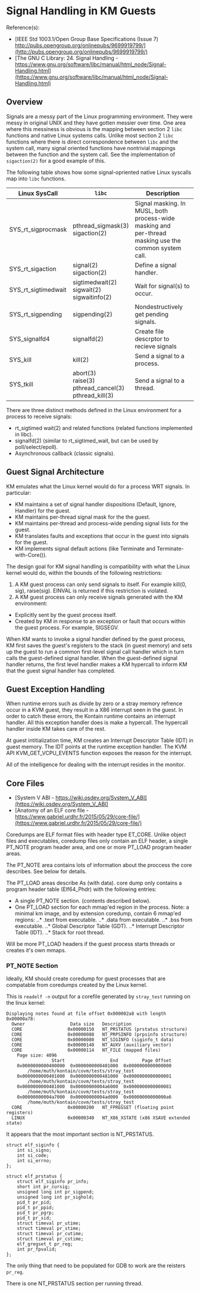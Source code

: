 # Signal Handling in KM Guests

Reference(s):

* [IEEE Std 1003.1/Open Group Base Specifications (Issue 7) http://pubs.opengroup.org/onlinepubs/9699919799/](http://pubs.opengroup.org/onlinepubs/9699919799/)
* [The GNU C Library: 24. Signal Handling - https://www.gnu.org/software/libc/manual/html_node/Signal-Handling.html](https://www.gnu.org/software/libc/manual/html_node/Signal-Handling.html)

## Overview
Signals are a messy part of the Linux programming environment. They were messy in original UNIX and they have gotten messier over time. One area where this messiness is obvious is the mapping between section 2 `libc` functions and native Linux systems calls. Unlike most section 2 `libc` functions where there is direct correspondence between `libc` and the system call, many signal oriented functions have nontrivial mappings between the function and the system call. See the implementation of `sigaction(2)` for a good example of this.

The following table shows how some signal-opriented native Linux syscalls map into `libc` functions.

| Linux SysCall | `libc` | Description |
| ------- | ---- | --------|
| SYS_rt_sigprocmask | pthread_sigmask(3)<br>sigaction(2) | Signal masking. In MUSL, both process-wide masking and<br>per-thread masking use the common system call. |
| SYS_rt_sigaction | signal(2)<br>sigaction(2)| Define a signal handler. |
| SYS_rt_sigtimedwait | sigtimedwait(2)<br>sigwait(2)<br>sigwaitinfo(2) | Wait for signal(s) to occur. |
| SYS_rt_sigpending | sigpending(2) | Nondestructively get pending signals. |
| SYS_signalfd4 | signalfd(2) | Create file descrptor to recieve signals |
| SYS_kill | kill(2) | Send a signal to a process. |
| SYS_tkill | abort(3)<br>raise(3)<br>pthread_cancel(3)<br>pthread_kill(3)| Send a signal to a thread. |

There are three distinct methods defined in the Linux environment for a process to receive signals:

* rt_sigtimed wait(2) and related functions (related functions implemented in libc).
* signalfd(2) (similar to rt_sigtimed_wait, but can be used by poll/select/epoll).
* Asynchronous callback (classic signals).

## Guest Signal Architecture

KM emulates what the Linux kernel would do for a process WRT signals. In particular:

* KM maintains a set of signal handler dispositions (Default, Ignore, Handler) for the guest.
* KM maintains per-thread signal mask for the the guest.
* KM maintains per-thread and process-wide pending signal lists for the guest.
* KM translates faults and exceptions that occur in the guest into signals for the guest.
* KM implements signal default actions (like Terminate and Terminate-with-Core()).

The design goal for KM signal handling is compatibility with what the Linux kernel would do, within the bounds of the following restrictions:

1. A KM guest process can only send signals to itself. For example kill(0, sig), raise(sig). EINVAL is returned if this restriction is violated.
2. A KM guest process can only receive signals generated with the KM environment:
  * Explicitly sent by the guest process itself.
  * Created by KM in response to an exception or fault that occurs within the guest process. For example, SIGSEGV.

When KM wants to invoke a signal handler defined by the guest process, KM first saves the guest's registers to the stack (in guest memory) and sets up the guest to run a common first-level signal call handler which in turn calls the guest-defined signal handler. When the guest-defined signal handler returns, the first level handler makes a KM hypercall to inform KM that the guest signal handler has completed.

## Guest Exception Handling

When runtime errors such as divide by zero or a stray memory refrence occur in a KVM guest, they result in a X86 interrupt seen in the guest. In order to catch these errors, the Kontain runtime contains an interrupt handler. All this exception handler does is make a hypercall. The hypercall handler inside KM takes care of the rest.

At guest intitialization time, KM creates an Interrupt Descriptor Table (IDT) in guest memory. The IDT points at the runtime exception handler. The KVM API KVM_GET_VCPU_EVENTS function exposes the reason for the interrupt.

All of the intelligence for dealing with the interrupt resides in the monitor.

## Core Files
* [System V ABI - https://wiki.osdev.org/System_V_ABI](https://wiki.osdev.org/System_V_ABI)
* [Anatomy of an ELF core file - https://www.gabriel.urdhr.fr/2015/05/29/core-file/](https://www.gabriel.urdhr.fr/2015/05/29/core-file/)

Coredumps are ELF format files with header type ET_CORE.
Unlike object files and executables, coredump files only contain an ELF header, a single PT_NOTE program header area, and one or more PT_LOAD program header areas.

The PT_NOTE area contains lots of information about the proccess the core describes. See below for details.

The PT_LOAD areas describe
As (with data). core dump only contains a program header table (Elf64_Phdr) with the following entries:

* A single PT_NOTE section. (contents described below).
* One PT_LOAD section for each mmap'ed region in the process. Note: a minimal km image, and by extension coredump, contain 6 mmap'ed regions:
..* .text from executable.
..* .data from executable.
..* .bss from executable.
..* Global Descriptor Table (GDT).
..* Interrupt Descriptor Table (IDT).
..* Stack for root thread.

Will be more PT_LOAD headers if the guest process starts threads or creates it's own mmaps.

### PT_NOTE Section

Ideally, KM should create coredump for guest processes that are compatable from
coredumps created by the Linux kernel.

This is `readelf -n` output for a corefile generated by `stray_test` running on the linux kernel:

```{}
Displaying notes found at file offset 0x000002a8 with length 0x00000a78:
  Owner                 Data size	Description
  CORE                 0x00000150	NT_PRSTATUS (prstatus structure)
  CORE                 0x00000088	NT_PRPSINFO (prpsinfo structure)
  CORE                 0x00000080	NT_SIGINFO (siginfo_t data)
  CORE                 0x00000140	NT_AUXV (auxiliary vector)
  CORE                 0x00000114	NT_FILE (mapped files)
    Page size: 4096
                 Start                 End         Page Offset
    0x0000000000400000  0x0000000000401000  0x0000000000000000
        /home/muth/kontain/covm/tests/stray_test
    0x0000000000401000  0x0000000000481000  0x0000000000000001
        /home/muth/kontain/covm/tests/stray_test
    0x0000000000481000  0x00000000004a6000  0x0000000000000081
        /home/muth/kontain/covm/tests/stray_test
    0x00000000004a7000  0x00000000004ad000  0x00000000000000a6
        /home/muth/kontain/covm/tests/stray_test
  CORE                 0x00000200	NT_FPREGSET (floating point registers)
  LINUX                0x00000340	NT_X86_XSTATE (x86 XSAVE extended state)

```

It appears that the most important section is NT_PRSTATUS.

```{c}
struct elf_siginfo {
	int si_signo;
	int si_code;
	int si_errno;
};

struct elf_prstatus {
	struct elf_siginfo pr_info;
	short int pr_cursig;
	unsigned long int pr_sigpend;
	unsigned long int pr_sighold;
	pid_t pr_pid;
	pid_t pr_ppid;
	pid_t pr_pgrp;
	pid_t pr_sid;
	struct timeval pr_utime;
	struct timeval pr_stime;
	struct timeval pr_cutime;
	struct timeval pr_cstime;
	elf_gregset_t pr_reg;
	int pr_fpvalid;
};
```

The only thing that need to be populated for GDB to work are the reisters `pr_reg`.

There is one NT_PRSTATUS section per running thread.